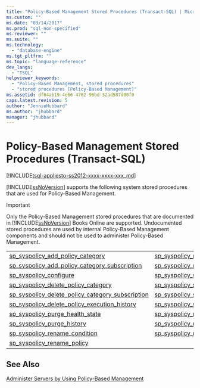 ```yaml
---
title: "Policy-Based Management Stored Procedures (Transact-SQL) | Microsoft Docs"
ms.custom: ""
ms.date: "03/14/2017"
ms.prod: "sql-non-specified"
ms.reviewer: ""
ms.suite: ""
ms.technology: 
  - "database-engine"
ms.tgt_pltfrm: ""
ms.topic: "language-reference"
dev_langs: 
  - "TSQL"
helpviewer_keywords: 
  - "Policy-Based Management, stored procedures"
  - "stored procedures [Policy-Based Management]"
ms.assetid: df64ab19-4e66-4702-96bd-32ad587d00f0
caps.latest.revision: 5
author: "JennieHubbard"
ms.author: "jhubbard"
manager: "jhubbard"
---
```

# Policy-Based Management Stored Procedures (Transact-SQL)
[!INCLUDE[tsql-appliesto-ss2012-xxxx-xxxx-xxx_md](../../includes/tsql-appliesto-ss2012-xxxx-xxxx-xxx-md.md)]

  [!INCLUDE[ssNoVersion](../../includes/ssnoversion-md.md)] supports the following system stored procedures that are used for Policy-Based Management.  
  
> [!IMPORTANT]  
>  Only the Policy-Based Management stored procedures that are documented in [!INCLUDE[ssNoVersion](../../includes/ssnoversion-md.md)] Books Online are supported. Undocumented stored procedures are used by internal Policy-Based Management components and should not be used to administer Policy-Based Management.  
  
|||  
|-|-|  
|[sp_syspolicy_add_policy_category](../../relational-databases/system-stored-procedures/sp-syspolicy-add-policy-category-transact-sql.md)|[sp_syspolicy_rename_policy_category](../../relational-databases/system-stored-procedures/sp-syspolicy-rename-policy-category-transact-sql.md)|  
|[sp_syspolicy_add_policy_category_subscription](../../relational-databases/system-stored-procedures/sp-syspolicy-add-policy-category-subscription-transact-sql.md)|[sp_syspolicy_repair_policy_automation](../../relational-databases/system-stored-procedures/sp-syspolicy-repair-policy-automation-transact-sql.md)|  
|[sp_syspolicy_configure](../../relational-databases/system-stored-procedures/sp-syspolicy-configure-transact-sql.md)|[sp_syspolicy_set_config_enabled](../../relational-databases/system-stored-procedures/sp-syspolicy-set-config-enabled-transact-sql.md)|  
|[sp_syspolicy_delete_policy_category](../../relational-databases/system-stored-procedures/sp-syspolicy-delete-policy-category-transact-sql.md)|[sp_syspolicy_set_config_history_retention](../../relational-databases/system-stored-procedures/sp-syspolicy-set-config-history-retention-transact-sql.md)|  
|[sp_syspolicy_delete_policy_category_subscription](../../relational-databases/system-stored-procedures/sp-syspolicy-delete-policy-category-subscription-transact-sql.md)|[sp_syspolicy_set_log_on_success](../../relational-databases/system-stored-procedures/sp-syspolicy-set-log-on-success-transact-sql.md)|  
|[sp_syspolicy_delete_policy_execution_history](../../relational-databases/system-stored-procedures/sp-syspolicy-delete-policy-execution-history-transact-sql.md)|[sp_syspolicy_subscribe_to_policy_category](../../relational-databases/system-stored-procedures/sp-syspolicy-subscribe-to-policy-category-transact-sql.md)|  
|[sp_syspolicy_purge_health_state](../../relational-databases/system-stored-procedures/sp-syspolicy-purge-health-state-transact-sql.md)|[sp_syspolicy_unsubscribe_from_policy_category](../../relational-databases/system-stored-procedures/sp-syspolicy-unsubscribe-from-policy-category-transact-sql.md)|  
|[sp_syspolicy_purge_history](../../relational-databases/system-stored-procedures/sp-syspolicy-purge-history-transact-sql.md)|[sp_syspolicy_update_policy_category](../../relational-databases/system-stored-procedures/sp-syspolicy-update-policy-category-transact-sql.md)|  
|[sp_syspolicy_rename_condition](../../relational-databases/system-stored-procedures/sp-syspolicy-rename-condition-transact-sql.md)|[sp_syspolicy_update_policy_category_subscription](../../relational-databases/system-stored-procedures/sp-syspolicy-update-policy-category-subscription-transact-sql.md)|  
|[sp_syspolicy_rename_policy](../../relational-databases/system-stored-procedures/sp-syspolicy-rename-policy-transact-sql.md)||  
  
## See Also  
 [Administer Servers by Using Policy-Based Management](../../relational-databases/policy-based-management/administer-servers-by-using-policy-based-management.md)  
  
  